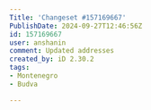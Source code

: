 ```yaml
---
Title: 'Changeset #157169667'
PublishDate: 2024-09-27T12:46:56Z
id: 157169667
user: anshanin
comment: Updated addresses
created_by: iD 2.30.2
tags:
- Montenegro
- Budva

---
```

